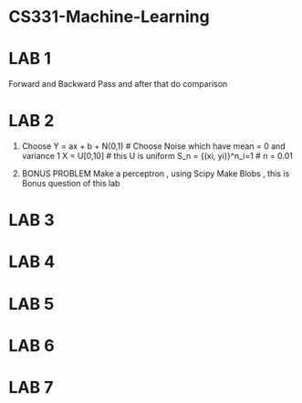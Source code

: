 # CS331-Machine-Learning

# LAB 1
Forward and Backward Pass and after that do comparison 

# LAB 2
1) Choose Y = ax + b + N(0,1)  # Choose Noise which have mean = 0 and variance 1 
X = U[0,10] # this U is uniform 
S_n = {(xi, yi)}^n_i=1    # n = 0.01

2) BONUS PROBLEM
Make a perceptron , using Scipy Make Blobs , this is Bonus question of this lab

# LAB 3
# LAB 4
# LAB 5
# LAB 6
# LAB 7
